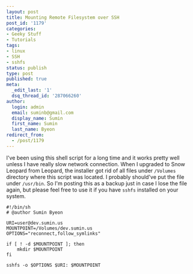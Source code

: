 ```yaml
---
layout: post
title: Mounting Remote Filesystem over SSH
post_id: '1179'
categories:
- Geeky Stuff
- Tutorials
tags:
- linux
- SSH
- sshfs
status: publish
type: post
published: true
meta:
  _edit_last: '1'
  dsq_thread_id: '287066260'
author:
  login: admin
  email: suminb@gmail.com
  display_name: Sumin
  first_name: Sumin
  last_name: Byeon
redirect_from:
  - /post/1179
---
```

I've been using this shell script for a long time and it works pretty well unless I have really slow network connection. When I upgraded to Snow Leopard from Leopard, the installer got rid of all files under `/Volumes` directory where this script was located. I probably should've put the file under `/usr/bin`. So I'm posting this as a backup just in case I lose the file again, but please feel free to use it if you have `sshfs` installed on your system.

~~~
#!/bin/sh
# @author Sumin Byeon

URI=user@dev.sumin.us
MOUNTPOINT=/Volumes/dev.sumin.us
OPTIONS="reconnect,follow_symlinks"

if [ ! -d $MOUNTPOINT ]; then
	mkdir $MOUNTPOINT
fi

sshfs -o $OPTIONS $URI: $MOUNTPOINT
~~~

